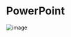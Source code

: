 # PowerPoint
![image](https://user-images.githubusercontent.com/86279732/195058570-5f745804-c2ee-4e39-b772-82a541159be3.png)
